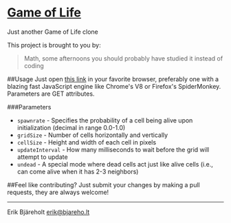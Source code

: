 [Game of Life](http://erikbjare.github.io/GameOfLife/)
===============

Just another Game of Life clone

This project is brought to you by:
> Math, some afternoons you should probably have studied it instead of coding

##Usage
Just open [this link](http://erikbjare.github.io/GameOfLife/) in your favorite browser, preferably one with a blazing fast JavaScript engine like Chrome's V8 or Firefox's SpiderMonkey. Parameters are GET attributes.

###Parameters
 - `spawnrate` - Specifies the probability of a cell being alive upon initialization (decimal in range 0.0-1.0)   
 - `gridSize` - Number of cells horizontally and vertically   
 - `cellSize` - Height and width of each cell in pixels   
 - `updateInterval` - How many milliseconds to wait before the grid will attempt to update   
 - `undead` - A special mode where dead cells act just like alive cells (i.e., can come alive when it has 2-3 neighbors)   

##Feel like contributing?
Just submit your changes by making a pull requests, they are always welcome!   

-----
Erik Bjäreholt <erik@bjareho.lt>
